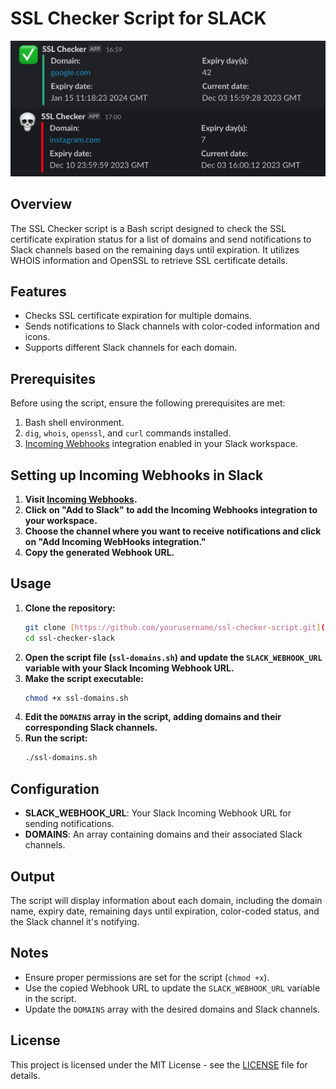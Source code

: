 # SSL Checker Script for SLACK
![Alt text](slack-channel.png?raw=true "SSL Checker & Slack Channel message")
## Overview

The SSL Checker script is a Bash script designed to check the SSL certificate expiration status for a list of domains and send notifications to Slack channels based on the remaining days until expiration. It utilizes WHOIS information and OpenSSL to retrieve SSL certificate details.

## Features

- Checks SSL certificate expiration for multiple domains.
- Sends notifications to Slack channels with color-coded information and icons.
- Supports different Slack channels for each domain.

## Prerequisites

Before using the script, ensure the following prerequisites are met:

1. Bash shell environment.
2. `dig`, `whois`, `openssl`, and `curl` commands installed.
3. [Incoming Webhooks](https://slack.com/apps/A0F7XDUAZ-incoming-webhooks?tab=more_info) integration enabled in your Slack workspace.

## Setting up Incoming Webhooks in Slack

1. **Visit [Incoming Webhooks](https://slack.com/apps/A0F7XDUAZ-incoming-webhooks?tab=more_info).**
2. **Click on "Add to Slack" to add the Incoming Webhooks integration to your workspace.**
3. **Choose the channel where you want to receive notifications and click on "Add Incoming WebHooks integration."**
4. **Copy the generated Webhook URL.**

## Usage

1. **Clone the repository:**
    ```bash
    git clone [https://github.com/yourusername/ssl-checker-script.git](https://github.com/alexmeanpug/ssl-checker-slack)
    cd ssl-checker-slack
    ```
2. **Open the script file (`ssl-domains.sh`) and update the `SLACK_WEBHOOK_URL` variable with your Slack Incoming Webhook URL.**
3. **Make the script executable:**
    ```bash
    chmod +x ssl-domains.sh
    ```
4. **Edit the `DOMAINS` array in the script, adding domains and their corresponding Slack channels.**
5. **Run the script:**
    ```bash
    ./ssl-domains.sh
    ```

## Configuration
- __SLACK_WEBHOOK_URL__: Your Slack Incoming Webhook URL for sending notifications.
- __DOMAINS__: An array containing domains and their associated Slack channels.

## Output
The script will display information about each domain, including the domain name, expiry date, remaining days until expiration, color-coded status, and the Slack channel it's notifying.

## Notes
- Ensure proper permissions are set for the script (`chmod +x`).
- Use the copied Webhook URL to update the `SLACK_WEBHOOK_URL` variable in the script.
- Update the `DOMAINS` array with the desired domains and Slack channels.

## License

This project is licensed under the MIT License - see the [LICENSE](LICENSE) file for details.
